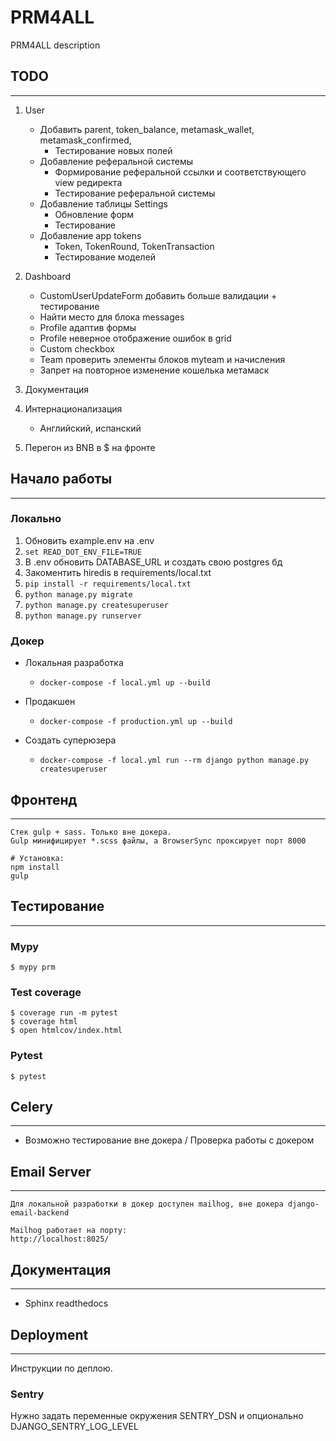 # PRM4ALL

PRM4ALL description

## TODO
---

1. User
    - Добавить parent, token_balance, metamask_wallet, metamask_confirmed,
        - Тестирование новых полей
    - Добавление реферальной системы
        - Формирование реферальной ссылки и соответствующего view редиректа
        - Тестирование реферальной системы
    - Добавление таблицы Settings
        - Обновление форм
        - Тестирование
    - Добавление app tokens
        - Token, TokenRound, TokenTransaction
        - Тестирование моделей

2. Dashboard
    - CustomUserUpdateForm добавить больше валидации + тестирование
    - Найти место для блока messages
    - Profile адаптив формы
    - Profile неверное отображение ошибок в grid
    - Custom checkbox
    - Team проверить элементы блоков myteam и начисления
    - Запрет на повторное изменение кошелька метамаск

2. Документация

3. Интернационализация
    - Английский, испанский

3. Перегон из BNB в $ на фронте


## Начало работы
---
### Локально

1. Обновить example.env на .env
2. `set READ_DOT_ENV_FILE=TRUE`
3. В .env обновить DATABASE_URL и создать свою postgres бд
4. Закоментить hiredis в requirements/local.txt
5. `pip install -r requirements/local.txt`
6. `python manage.py migrate`
7. `python manage.py createsuperuser`
8. `python manage.py runserver`

### Докер

- Локальная разработка
    - `docker-compose -f local.yml up --build`

- Продакшен
    - `docker-compose -f production.yml up --build`

- Создать суперюзера
    - `docker-compose -f local.yml run --rm django python manage.py createsuperuser`

## Фронтенд
---

    Стек gulp + sass. Только вне докера.
    Gulp минифицирует *.scss файлы, а BrowserSync проксирует порт 8000

    # Установка:
    npm install
    gulp


## Тестирование
---

### Mypy

    $ mypy prm

### Test coverage

    $ coverage run -m pytest
    $ coverage html
    $ open htmlcov/index.html

### Pytest

    $ pytest


## Celery
---
- Возможно тестирование вне докера / Проверка работы с докером


## Email Server
---

    Для локальной разработки в докер доступен mailhog, вне докера django-email-backend

    Mailhog работает на порту:
    http://localhost:8025/

## Документация
---

- Sphinx readthedocs

## Deployment
---

Инструкции по деплою.

### Sentry

Нужно задать переменные окружения SENTRY_DSN и опционально DJANGO_SENTRY_LOG_LEVEL
